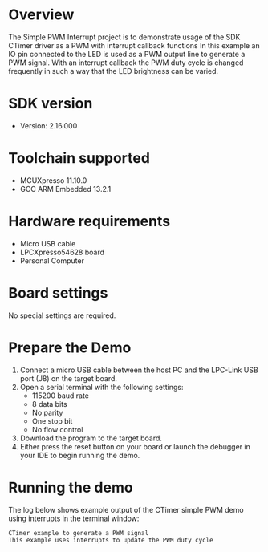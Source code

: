Overview
========
The Simple PWM Interrupt project is to demonstrate usage of the SDK CTimer driver as a PWM with interrupt callback functions
In this example an IO pin connected to the LED is used as a PWM output line to generate a PWM signal.
With an interrupt callback the PWM duty cycle is changed frequently in such a way that the LED brightness can be varied.

SDK version
===========
- Version: 2.16.000

Toolchain supported
===================
- MCUXpresso  11.10.0
- GCC ARM Embedded  13.2.1

Hardware requirements
=====================
- Micro USB cable
- LPCXpresso54628 board
- Personal Computer

Board settings
==============
No special settings are required.

Prepare the Demo
================
1.  Connect a micro USB cable between the host PC and the LPC-Link USB port (J8) on the target board.
2.  Open a serial terminal with the following settings:
    - 115200 baud rate
    - 8 data bits
    - No parity
    - One stop bit
    - No flow control
3.  Download the program to the target board.
4.  Either press the reset button on your board or launch the debugger in your IDE to begin running the demo.

Running the demo
================
The log below shows example output of the CTimer simple PWM demo using interrupts in the terminal window:
~~~~~~~~~~~~~~~~~~~~~~~~~~~~~~~~~~~
CTimer example to generate a PWM signal
This example uses interrupts to update the PWM duty cycle
~~~~~~~~~~~~~~~~~~~~~~~~~~~~~~~~~~~
